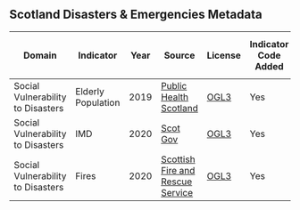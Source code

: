 ## Scotland Disasters & Emergencies Metadata

| Domain | Indicator | Year | Source | License | Indicator Code Added | Data Added to `data/` |
| --- | --- | --- | --- | --- | --- | --- |
| Social Vulnerability to Disasters | Elderly Population | 2019 | [Public Health Scotland](https://www.opendata.nhs.scot/dataset/population-estimates/resource/93df4c88-f74b-4630-abd8-459a19b12f47) | [OGL3](https://www.opendata.nhs.scot/about) | Yes | Yes |
|Social Vulnerability to Disasters | IMD | 2020 | [Scot Gov](https://www.gov.scot/collections/scottish-index-of-multiple-deprivation-2020/) | [OGL3](https://www.gov.scot/crown-copyright/) | Yes | Yes |
|Social Vulnerability to Disasters | Fires | 2020 | [Scottish Fire and Rescue Service](https://www.firescotland.gov.uk/about-us/fire-and-rescue-statistics.aspx) | [OGL3](https://www.firescotland.gov.uk/media/2251994/fsis_guidance_notes_2019_20.pdf) | Yes | Yes |